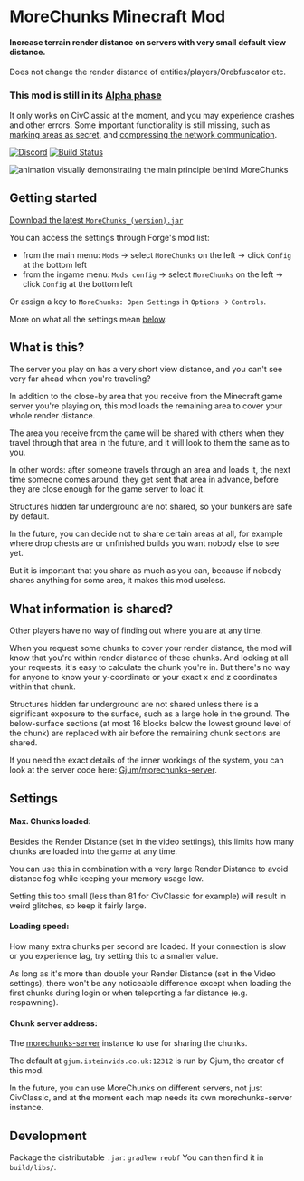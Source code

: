# MoreChunks Minecraft Mod

#### Increase terrain render distance on servers with very small default view distance.

Does not change the render distance of entities/players/Orebfuscator etc.

### This mod is still in its [Alpha phase](https://en.wikipedia.org/wiki/Software_release_life_cycle#Alpha)
It only works on CivClassic at the moment, and you may experience crashes and other errors.
Some important functionality is still missing, such as [marking areas as secret](https://github.com/Gjum/morechunks-forge/issues/3),
and [compressing the network communication](https://github.com/Gjum/morechunks-forge/issues/5).

[![Discord](https://img.shields.io/discord/268769629575315456.svg?colorB=7289DA&label=Discord)](https://discord.gg/FrZQeFr) [![Build Status](https://travis-ci.org/Gjum/morechunks-forge.svg?branch=master)](https://travis-ci.org/Gjum/morechunks-forge)

![animation visually demonstrating the main principle behind MoreChunks](https://cdn.discordapp.com/attachments/378352993717977090/388103623500103680/demo-4.gif)

## Getting started

[Download the latest `MoreChunks_(version).jar`](https://github.com/Gjum/morechunks-forge/releases/latest)

You can access the settings through Forge's mod list:
- from the main menu: `Mods` -> select `MoreChunks` on the left -> click `Config` at the bottom left
- from the ingame menu: `Mods config` -> select `MoreChunks` on the left -> click `Config` at the bottom left

Or assign a key to `MoreChunks: Open Settings` in `Options` -> `Controls`.

More on what all the settings mean [below](#settings).

## What is this?

The server you play on has a very short view distance,
and you can't see very far ahead when you're traveling?

In addition to the close-by area that you receive
from the Minecraft game server you're playing on,
this mod loads the remaining area to cover your whole render distance.

The area you receive from the game will be shared with others
when they travel through that area in the future,
and it will look to them the same as to you.

In other words: after someone travels through an area and loads it,
the next time someone comes around, they get sent that area in advance,
before they are close enough for the game server to load it.

Structures hidden far underground are not shared,
so your bunkers are safe by default.

In the future, you can decide not to share certain areas at all,
for example where drop chests are
or unfinished builds you want nobody else to see yet.

But it is important that you share as much as you can,
because if nobody shares anything for some area, it makes this mod useless.

## What information is shared?

Other players have no way of finding out where you are at any time.

When you request some chunks to cover your render distance,
the mod will know that you're within render distance of these chunks.
And looking at all your requests, it's easy to calculate the chunk you're in.
But there's no way for anyone to know your y-coordinate or your exact x and z coordinates within that chunk.

Structures hidden far underground are not shared
unless there is a significant exposure to the surface, such as a large hole in the ground.
The below-surface sections (at most 16 blocks below the lowest ground level of the chunk)
are replaced with air before the remaining chunk sections are shared.

If you need the exact details of the inner workings of the system,
you can look at the server code here: [Gjum/morechunks-server](https://github.com/Gjum/morechunks-server).

## Settings

#### Max. Chunks loaded:
Besides the Render Distance (set in the video settings),
this limits how many chunks are loaded into the game at any time.

You can use this in combination with a very large Render Distance
to avoid distance fog while keeping your memory usage low.

Setting this too small (less than 81 for CivClassic for example)
will result in weird glitches, so keep it fairly large.

#### Loading speed:
How many extra chunks per second are loaded.
If your connection is slow or you experience lag, try setting this to a smaller value.

As long as it's more than double your Render Distance (set in the Video settings),
there won't be any noticeable difference
except when loading the first chunks during login
or when teleporting a far distance (e.g. respawning).

#### Chunk server address:
The [morechunks-server](https://github.com/Gjum/morechunks-server)
instance to use for sharing the chunks.

The default at `gjum.isteinvids.co.uk:12312` is run by Gjum, the creator of this mod.

In the future, you can use MoreChunks on different servers, not just CivClassic,
and at the moment each map needs its own morechunks-server instance.

## Development

Package the distributable `.jar`: `gradlew reobf`
You can then find it in `build/libs/`.
